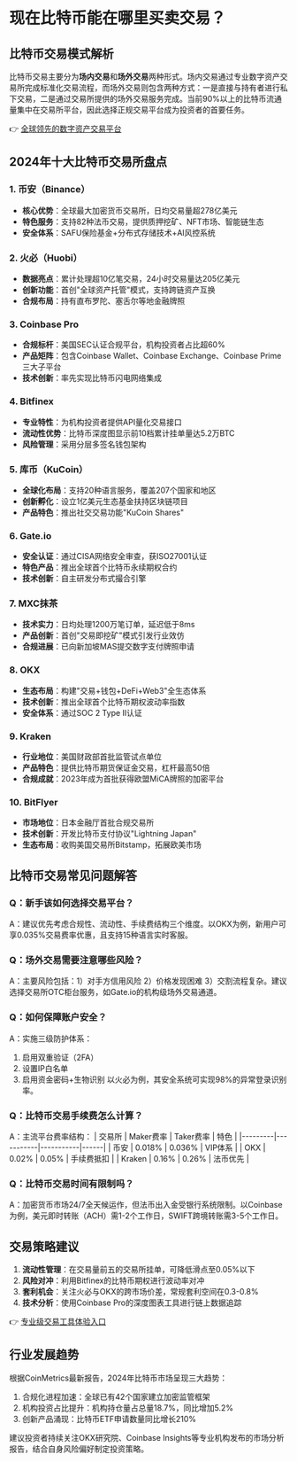 # 现在比特币能在哪里买卖交易？

## 比特币交易模式解析
比特币交易主要分为**场内交易**和**场外交易**两种形式。场内交易通过专业数字资产交易所完成标准化交易流程，而场外交易则包含两种方式：一是直接与持有者进行私下交易，二是通过交易所提供的场外交易服务完成。当前90%以上的比特币流通量集中在交易所平台，因此选择正规交易平台成为投资者的首要任务。

👉 [全球领先的数字资产交易平台](https://bit.ly/okx_welcome)

## 2024年十大比特币交易所盘点

### 1. 币安（Binance）
- **核心优势**：全球最大加密货币交易所，日均交易量超278亿美元
- **特色服务**：支持82种法币交易，提供质押挖矿、NFT市场、智能链生态
- **安全体系**：SAFU保险基金+分布式存储技术+AI风控系统

### 2. 火必（Huobi）
- **数据亮点**：累计处理超10亿笔交易，24小时交易量达205亿美元
- **创新功能**：首创"全球资产托管"模式，支持跨链资产互换
- **合规布局**：持有直布罗陀、塞舌尔等地金融牌照

### 3. Coinbase Pro
- **合规标杆**：美国SEC认证合规平台，机构投资者占比超60%
- **产品矩阵**：包含Coinbase Wallet、Coinbase Exchange、Coinbase Prime三大子平台
- **技术创新**：率先实现比特币闪电网络集成

### 4. Bitfinex
- **专业特性**：为机构投资者提供API量化交易接口
- **流动性优势**：比特币深度图显示前10档累计挂单量达5.2万BTC
- **风险管理**：采用分层多签名钱包架构

### 5. 库币（KuCoin）
- **全球化布局**：支持20种语言服务，覆盖207个国家和地区
- **创新孵化**：设立1亿美元生态基金扶持区块链项目
- **产品特色**：推出社交交易功能"KuCoin Shares"

### 6. Gate.io
- **安全认证**：通过CISA网络安全审查，获ISO27001认证
- **特色产品**：推出全球首个比特币永续期权合约
- **技术创新**：自主研发分布式撮合引擎

### 7. MXC抹茶
- **技术实力**：日均处理1200万笔订单，延迟低于8ms
- **产品创新**：首创"交易即挖矿"模式引发行业效仿
- **合规进展**：已向新加坡MAS提交数字支付牌照申请

### 8. OKX
- **生态布局**：构建"交易+钱包+DeFi+Web3"全生态体系
- **技术创新**：推出全球首个比特币期权波动率指数
- **安全体系**：通过SOC 2 Type II认证

### 9. Kraken
- **行业地位**：美国财政部首批监管试点单位
- **产品特色**：提供比特币期货保证金交易，杠杆最高50倍
- **合规成就**：2023年成为首批获得欧盟MiCA牌照的加密平台

### 10. BitFlyer
- **市场地位**：日本金融厅首批合规交易所
- **技术创新**：开发比特币支付协议"Lightning Japan"
- **生态布局**：收购美国交易所Bitstamp，拓展欧美市场

## 比特币交易常见问题解答

### Q：新手该如何选择交易平台？
A：建议优先考虑合规性、流动性、手续费结构三个维度。以OKX为例，新用户可享0.035%交易费率优惠，且支持15种语言实时客服。

### Q：场外交易需要注意哪些风险？
A：主要风险包括：1）对手方信用风险 2）价格发现困难 3）交割流程复杂。建议选择交易所OTC柜台服务，如Gate.io的机构级场外交易通道。

### Q：如何保障账户安全？
A：实施三级防护体系：
1. 启用双重验证（2FA）
2. 设置IP白名单
3. 启用资金密码+生物识别
以火必为例，其安全系统可实现98%的异常登录识别率。

### Q：比特币交易手续费怎么计算？
A：主流平台费率结构：
| 交易所 | Maker费率 | Taker费率 | 特色 |
|---------|-----------|-----------|------|
| 币安   | 0.018%    | 0.036%    | VIP体系 |
| OKX    | 0.02%     | 0.05%     | 手续费抵扣 |
| Kraken | 0.16%     | 0.26%     | 法币优先 |

### Q：比特币交易时间有限制吗？
A：加密货币市场24/7全天候运作，但法币出入金受银行系统限制。以Coinbase为例，美元即时转账（ACH）需1-2个工作日，SWIFT跨境转账需3-5个工作日。

## 交易策略建议
1. **流动性管理**：在交易量前五的交易所挂单，可降低滑点至0.05%以下
2. **风险对冲**：利用Bitfinex的比特币期权进行波动率对冲
3. **套利机会**：关注火必与OKX的跨市场价差，常规套利空间在0.3-0.8%
4. **技术分析**：使用Coinbase Pro的深度图表工具进行链上数据追踪

👉 [专业级交易工具体验入口](https://bit.ly/okx_welcome)

## 行业发展趋势
根据CoinMetrics最新报告，2024年比特币市场呈现三大趋势：
1. 合规化进程加速：全球已有42个国家建立加密监管框架
2. 机构投资占比提升：机构持仓量占总量18.7%，同比增加5.2%
3. 创新产品涌现：比特币ETF申请数量同比增长210%

建议投资者持续关注OKX研究院、Coinbase Insights等专业机构发布的市场分析报告，结合自身风险偏好制定投资策略。